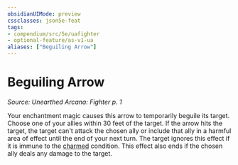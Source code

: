 ```yaml
---
obsidianUIMode: preview
cssclasses: json5e-feat
tags:
- compendium/src/5e/uafighter
- optional-feature/as-v1-ua
aliases: ["Beguiling Arrow"]
---
```

# Beguiling Arrow
*Source: Unearthed Arcana: Fighter p. 1*  

Your enchantment magic causes this arrow to temporarily beguile its target. Choose one of your allies within 30 feet of the target. If the arrow hits the target, the target can't attack the chosen ally or include that ally in a harmful area of effect until the end of your next turn. The target ignores this effect if it is immune to the [charmed](/Systems/5e/rules/conditions.md#charmed) condition. This effect also ends if the chosen ally deals any damage to the target.